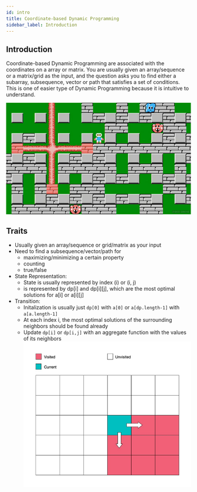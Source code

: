 ```yaml
---
id: intro
title: Coordinate-based Dynamic Programming
sidebar_label: Introduction
---
```


## Introduction
Coordinate-based Dynamic Programming are associated with the coordinates on a array or matrix. You are usually given an array/sequence or a matrix/grid as the input, and the question asks you to find either a subarray, subsequence, vector or path that satisfies a set of conditions. This is one of easier type of Dynamic Programming because it is intuitive to understand.

![Bomberman!](./img/bomberman.jpg)

## Traits
- Usually given an array/sequence or grid/matrix as your input
- Need to find a subsequence/vector/path for
   - maximizing/minimizing a certain property
   - counting
   - true/false
- State Representation:
    - State is usually represented by index (i) or (i, j)
    - is represented by dp[i] and dp[i][j], which are the most optimal solutions for a[i] or a[i][j]
- Transition:
    - Initalization is usually just `dp[0]` with `a[0]` or `a[dp.length-1]` with `a[a.length-1]`
    - At each index i, the most optimal solutions of the surrounding neighbors should be found already
    - Update `dp[i]` or `dp[i,j]` with an aggregate function with the values of its neighbors
![](./img/Matrix.jpg)
